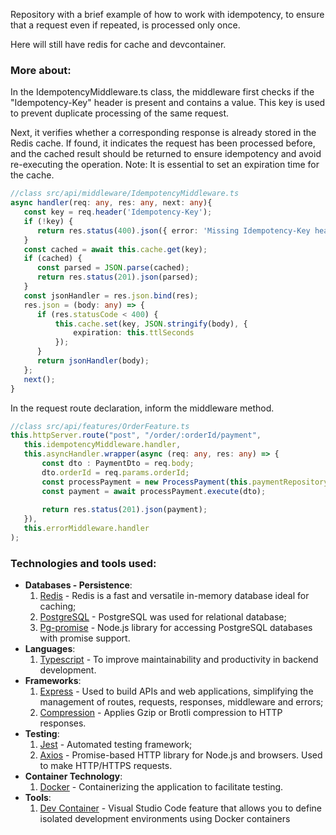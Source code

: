 Repository with a brief example of how to work with idempotency, to ensure that a request even if repeated, is processed only once.

Here will still have redis for cache and devcontainer.

### More about:
In the IdempotencyMiddleware.ts class, the middleware first checks if the "Idempotency-Key" header is present and contains a value. This key is used to prevent duplicate processing of the same request.

Next, it verifies whether a corresponding response is already stored in the Redis cache. If found, it indicates the request has been processed before, and the cached result should be returned to ensure idempotency and avoid re-executing the operation.
Note: It is essential to set an expiration time for the cache.
```ts
//class src/api/middleware/IdempotencyMiddleware.ts
async handler(req: any, res: any, next: any){
   const key = req.header('Idempotency-Key');
   if (!key) {
      return res.status(400).json({ error: 'Missing Idempotency-Key header' });
   }
   const cached = await this.cache.get(key);
   if (cached) {
      const parsed = JSON.parse(cached);
      return res.status(201).json(parsed);
   }
   const jsonHandler = res.json.bind(res);
   res.json = (body: any) => {
      if (res.statusCode < 400) {
          this.cache.set(key, JSON.stringify(body), {
              expiration: this.ttlSeconds
          });
      }
      return jsonHandler(body);
   };
   next();
}
```
In the request route declaration, inform the middleware method.
```ts
//class src/api/features/OrderFeature.ts
this.httpServer.route("post", "/order/:orderId/payment", 
   this.idempotencyMiddleware.handler, 
   this.asyncHandler.wrapper(async (req: any, res: any) => {
       const dto : PaymentDto = req.body;
       dto.orderId = req.params.orderId;
       const processPayment = new ProcessPayment(this.paymentRepository, this.orderRepository, this.idGenerator);
       const payment = await processPayment.execute(dto);
       
       return res.status(201).json(payment);
   }),
   this.errorMiddleware.handler
);
```
### Technologies and tools used:
* **Databases - Persistence**:
   1. [Redis](https://redis.io/) - Redis is a fast and versatile in-memory database ideal for caching;
   2. [PostgreSQL](https://www.postgresql.org/) - PostgreSQL was used for relational database;
   3. [Pg-promise](https://www.npmjs.com/package/pg-promise) - Node.js library for accessing PostgreSQL databases with promise support.
* **Languages**:
   1. [Typescript](https://www.typescriptlang.org/) - To improve maintainability and productivity in backend development.
* **Frameworks**:
   1. [Express](https://expressjs.com/) - Used to build APIs and web applications, simplifying the management of routes, requests, responses, middleware and errors;
   2. [Compression](https://www.npmjs.com/package/compression) - Applies Gzip or Brotli compression to HTTP responses.
* **Testing**:
   1. [Jest](https://www.npmjs.com/package/jest) - Automated testing framework;
   2. [Axios](https://www.npmjs.com/package/axios) - Promise-based HTTP library for Node.js and browsers. Used to make HTTP/HTTPS requests.
* **Container Technology**:
   1. [Docker](https://www.docker.com/) - Containerizing the application to facilitate testing.
* **Tools**:
   1. [Dev Container](https://containers.dev/) - Visual Studio Code feature that allows you to define isolated development environments using Docker containers
